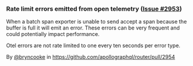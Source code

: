 ### Rate limit errors emitted from open telemetry ([Issue #2953](https://github.com/apollographql/router/issues/2953))

When a batch span exporter is unable to send accept a span because the buffer is full it will emit an error.
These errors can be very frequent and could potentially impact performance.

Otel errors are not rate limited to one every ten seconds per error type.

By [@bryncooke](https://github.com/bryncooke) in https://github.com/apollographql/router/pull/2954
